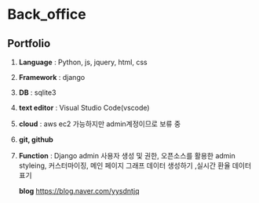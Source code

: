 Back_office
=======
Portfolio
----------------------
1. **Language** : Python, js, jquery, html, css

2. **Framework** : django

3. **DB** : sqlite3

4. **text editor** : Visual Studio Code(vscode)

5. **cloud** : aws ec2 가능하지만 admin계정이므로 보류 중

6. **git, github**

7. **Function** : Django admin 사용자 생성 및 권한, 오픈소스를 활용한 admin styleing, 커스터마이징, 메인 페이지 그래프 데이터 생성하기 ,실시간 환율 데이터 표기

   **blog** <https://blog.naver.com/yysdntjq>
